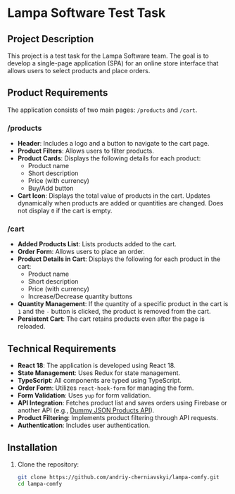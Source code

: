 # Lampa Software Test Task

## Project Description

This project is a test task for the Lampa Software team. The goal is to develop a single-page application (SPA) for an online store interface that allows users to select products and place orders.

## Product Requirements

The application consists of two main pages: `/products` and `/cart`.

### /products

- **Header**: Includes a logo and a button to navigate to the cart page.
- **Product Filters**: Allows users to filter products.
- **Product Cards**: Displays the following details for each product:
    - Product name
    - Short description
    - Price (with currency)
    - Buy/Add button
- **Cart Icon**: Displays the total value of products in the cart. Updates dynamically when products are added or quantities are changed. Does not display `0` if the cart is empty.

### /cart

- **Added Products List**: Lists products added to the cart.
- **Order Form**: Allows users to place an order.
- **Product Details in Cart**: Displays the following for each product in the cart:
    - Product name
    - Short description
    - Price (with currency)
    - Increase/Decrease quantity buttons
- **Quantity Management**: If the quantity of a specific product in the cart is `1` and the `-` button is clicked, the product is removed from the cart.
- **Persistent Cart**: The cart retains products even after the page is reloaded.

## Technical Requirements

- **React 18**: The application is developed using React 18.
- **State Management**: Uses Redux for state management.
- **TypeScript**: All components are typed using TypeScript.
- **Order Form**: Utilizes `react-hook-form` for managing the form.
- **Form Validation**: Uses `yup` for form validation.
- **API Integration**: Fetches product list and saves orders using Firebase or another API (e.g., [Dummy JSON Products API](https://dummyjson.com/docs/products)).
- **Product Filtering**: Implements product filtering through API requests.
- **Authentication**: Includes user authentication.

## Installation

1. Clone the repository:
   ```bash
   git clone https://github.com/andriy-cherniavskyi/lampa-comfy.git
   cd lampa-comfy
